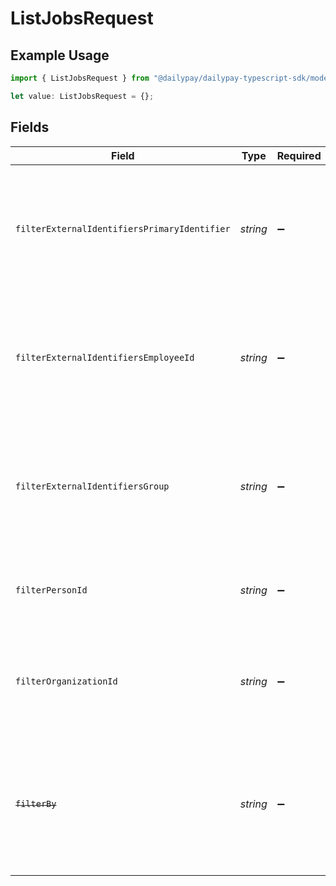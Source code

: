 # ListJobsRequest

## Example Usage

```typescript
import { ListJobsRequest } from "@dailypay/dailypay-typescript-sdk/models/operations";

let value: ListJobsRequest = {};
```

## Fields

| Field                                                                                                                   | Type                                                                                                                    | Required                                                                                                                | Description                                                                                                             |
| ----------------------------------------------------------------------------------------------------------------------- | ----------------------------------------------------------------------------------------------------------------------- | ----------------------------------------------------------------------------------------------------------------------- | ----------------------------------------------------------------------------------------------------------------------- |
| `filterExternalIdentifiersPrimaryIdentifier`                                                                            | *string*                                                                                                                | :heavy_minus_sign:                                                                                                      | Limit the results to documents with an external identifier matching exactly at the specified key.                       |
| `filterExternalIdentifiersEmployeeId`                                                                                   | *string*                                                                                                                | :heavy_minus_sign:                                                                                                      | Limit the results to documents with an external identifier matching exactly at the specified key.                       |
| `filterExternalIdentifiersGroup`                                                                                        | *string*                                                                                                                | :heavy_minus_sign:                                                                                                      | Limit the results to documents with an external identifier matching exactly at the specified key.                       |
| `filterPersonId`                                                                                                        | *string*                                                                                                                | :heavy_minus_sign:                                                                                                      | Limit the results to documents related to a specific person                                                             |
| `filterOrganizationId`                                                                                                  | *string*                                                                                                                | :heavy_minus_sign:                                                                                                      | _Not yet supported_ Limit the results to documents related to a specific organization                                   |
| ~~`filterBy`~~                                                                                                          | *string*                                                                                                                | :heavy_minus_sign:                                                                                                      | : warning: ** DEPRECATED **: This will be removed in a future release, please migrate away from it as soon as possible. |